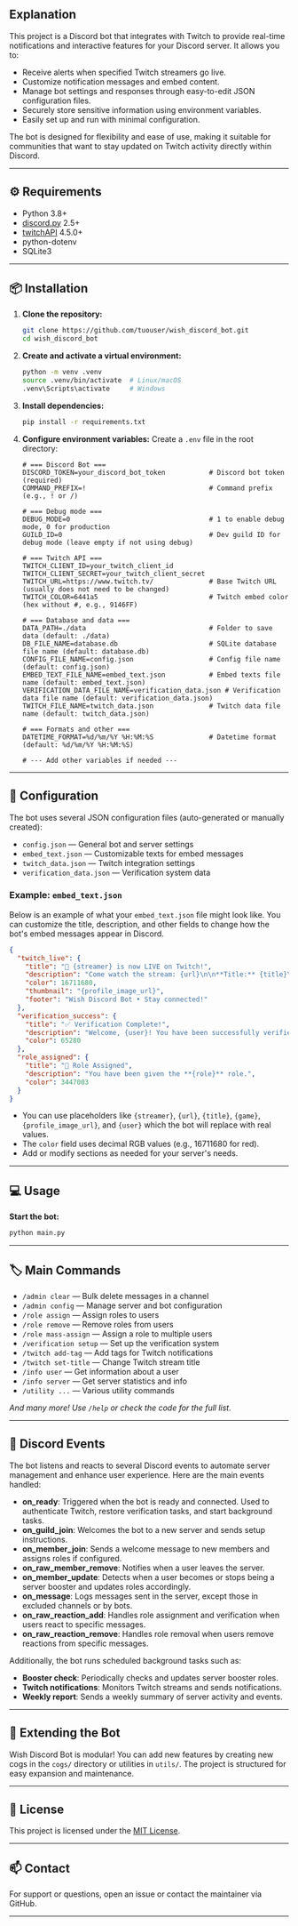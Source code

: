 
## Explanation

This project is a Discord bot that integrates with Twitch to provide real-time notifications and interactive features for your Discord server. It allows you to:

- Receive alerts when specified Twitch streamers go live.
- Customize notification messages and embed content.
- Manage bot settings and responses through easy-to-edit JSON configuration files.
- Securely store sensitive information using environment variables.
- Easily set up and run with minimal configuration.

The bot is designed for flexibility and ease of use, making it suitable for communities that want to stay updated on Twitch activity directly within Discord.

---

## ⚙️ Requirements

- Python 3.8+
- [discord.py](https://github.com/Rapptz/discord.py) 2.5+
- [twitchAPI](https://github.com/Teekeks/pyTwitchAPI) 4.5.0+
- python-dotenv
- SQLite3

---

## 📦 Installation

1. **Clone the repository:**
    ```bash
    git clone https://github.com/tuouser/wish_discord_bot.git
    cd wish_discord_bot
    ```

2. **Create and activate a virtual environment:**
    ```bash
    python -m venv .venv
    source .venv/bin/activate  # Linux/macOS
    .venv\Scripts\activate     # Windows
    ```

3. **Install dependencies:**
    ```bash
    pip install -r requirements.txt
    ```

4. **Configure environment variables:**
    Create a `.env` file in the root directory:
    ```env
    # === Discord Bot ===
    DISCORD_TOKEN=your_discord_bot_token           # Discord bot token (required)
    COMMAND_PREFIX=!                               # Command prefix (e.g., ! or /)

    # === Debug mode ===
    DEBUG_MODE=0                                   # 1 to enable debug mode, 0 for production
    GUILD_ID=0                                     # Dev guild ID for debug mode (leave empty if not using debug)

    # === Twitch API ===
    TWITCH_CLIENT_ID=your_twitch_client_id
    TWITCH_CLIENT_SECRET=your_twitch_client_secret
    TWITCH_URL=https://www.twitch.tv/              # Base Twitch URL (usually does not need to be changed)
    TWITCH_COLOR=6441a5                            # Twitch embed color (hex without #, e.g., 9146FF)

    # === Database and data ===
    DATA_PATH=./data                               # Folder to save data (default: ./data)
    DB_FILE_NAME=database.db                       # SQLite database file name (default: database.db)
    CONFIG_FILE_NAME=config.json                   # Config file name (default: config.json)
    EMBED_TEXT_FILE_NAME=embed_text.json           # Embed texts file name (default: embed_text.json)
    VERIFICATION_DATA_FILE_NAME=verification_data.json # Verification data file name (default: verification_data.json)
    TWITCH_FILE_NAME=twitch_data.json              # Twitch data file name (default: twitch_data.json)

    # === Formats and other ===
    DATETIME_FORMAT=%d/%m/%Y %H:%M:%S              # Datetime format (default: %d/%m/%Y %H:%M:%S)

    # --- Add other variables if needed ---
    ```

---

## 🔧 Configuration

The bot uses several JSON configuration files (auto-generated or manually created):

- `config.json` — General bot and server settings
- `embed_text.json` — Customizable texts for embed messages
- `twitch_data.json` — Twitch integration settings
- `verification_data.json` — Verification system data

### Example: `embed_text.json`

Below is an example of what your `embed_text.json` file might look like. You can customize the title, description, and other fields to change how the bot's embed messages appear in Discord.

```json
{
  "twitch_live": {
    "title": "🔴 {streamer} is now LIVE on Twitch!",
    "description": "Come watch the stream: {url}\n\n**Title:** {title}\n**Game:** {game}",
    "color": 16711680,
    "thumbnail": "{profile_image_url}",
    "footer": "Wish Discord Bot • Stay connected!"
  },
  "verification_success": {
    "title": "✅ Verification Complete!",
    "description": "Welcome, {user}! You have been successfully verified.",
    "color": 65280
  },
  "role_assigned": {
    "title": "🎉 Role Assigned",
    "description": "You have been given the **{role}** role.",
    "color": 3447003
  }
}
```

- You can use placeholders like `{streamer}`, `{url}`, `{title}`, `{game}`, `{profile_image_url}`, and `{user}` which the bot will replace with real values.
- The `color` field uses decimal RGB values (e.g., 16711680 for red).
- Add or modify sections as needed for your server's needs.

---

## 💻 Usage

**Start the bot:**
```bash
python main.py
```

---

## 🏷️ Main Commands

- `/admin clear` — Bulk delete messages in a channel
- `/admin config` — Manage server and bot configuration
- `/role assign` — Assign roles to users
- `/role remove` — Remove roles from users
- `/role mass-assign` — Assign a role to multiple users
- `/verification setup` — Set up the verification system
- `/twitch add-tag` — Add tags for Twitch notifications
- `/twitch set-title` — Change Twitch stream title
- `/info user` — Get information about a user
- `/info server` — Get server statistics and info
- `/utility ...` — Various utility commands

*And many more! Use `/help` or check the code for the full list.*

---

## 🔔 Discord Events

The bot listens and reacts to several Discord events to automate server management and enhance user experience. Here are the main events handled:

- **on_ready**: Triggered when the bot is ready and connected. Used to authenticate Twitch, restore verification tasks, and start background tasks.
- **on_guild_join**: Welcomes the bot to a new server and sends setup instructions.
- **on_member_join**: Sends a welcome message to new members and assigns roles if configured.
- **on_raw_member_remove**: Notifies when a user leaves the server.
- **on_member_update**: Detects when a user becomes or stops being a server booster and updates roles accordingly.
- **on_message**: Logs messages sent in the server, except those in excluded channels or by bots.
- **on_raw_reaction_add**: Handles role assignment and verification when users react to specific messages.
- **on_raw_reaction_remove**: Handles role removal when users remove reactions from specific messages.

Additionally, the bot runs scheduled background tasks such as:
- **Booster check**: Periodically checks and updates server booster roles.
- **Twitch notifications**: Monitors Twitch streams and sends notifications.
- **Weekly report**: Sends a weekly summary of server activity and events.

---

## 🧩 Extending the Bot

Wish Discord Bot is modular! You can add new features by creating new cogs in the `cogs/` directory or utilities in `utils/`. The project is structured for easy expansion and maintenance.

---

## 📝 License

This project is licensed under the [MIT License](https://choosealicense.com/licenses/mit/).


---

## 📫 Contact

For support or questions, open an issue or contact the maintainer via GitHub.

---
